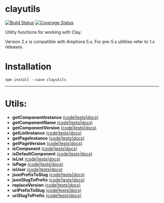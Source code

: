 # clayutils

[![Build Status](https://travis-ci.org/clay/clayutils.svg?branch=master)](https://travis-ci.org/clay/clayutils)
[![Coverage Status](https://coveralls.io/repos/github/clay/clayutils/badge.svg?branch=master)](https://coveralls.io/github/clay/clayutils?branch=master)

Utility functions for working with Clay.

Version 2.x is compatible with Amphora 5.x. For pre-5.x utilities refer to 1.x releases.

# Installation

```
npm install --save clayutils
```

---

# Utils:

* **getComponentInstance** [(code|tests|docs)](https://github.com/clay/clayutils/tree/master/lib/getComponentInstance)
* **getComponentName** [(code|tests|docs)](https://github.com/clay/clayutils/tree/master/lib/getComponentName)
* **getComponentVersion** [(code|tests|docs)](https://github.com/clay/clayutils/tree/master/lib/getComponentVersion)
* **getListInstance** [(code|tests|docs)](https://github.com/clay/clayutils/tree/master/lib/getListInstance)
* **getPageInstance** [(code|tests|docs)](https://github.com/clay/clayutils/tree/master/lib/getPageInstance)
* **getPageVersion** [(code|tests|docs)](https://github.com/clay/clayutils/tree/master/lib/getPageVersion)
* **isComponent** [(code|tests|docs)](https://github.com/clay/clayutils/tree/master/lib/isComponent)
* **isDefaultComponent** [(code|tests|docs)](https://github.com/clay/clayutils/tree/master/lib/isDefaultComponent)
* **isList** [(code|tests|docs)](https://github.com/clay/clayutils/tree/master/lib/isList)
* **isPage** [(code|tests|docs)](https://github.com/clay/clayutils/tree/master/lib/isPage)
* **isUser** [(code|tests|docs)](https://github.com/clay/clayutils/tree/master/lib/isUser)
* **jsonPrefixToSlug** [(code|tests|docs)](https://github.com/clay/clayutils/tree/master/lib/jsonPrefixToSlug)
* **jsonSlugToPrefix** [(code|tests|docs)](https://github.com/clay/clayutils/tree/master/lib/jsonSlugToPrefix)
* **replaceVersion** [(code|tests|docs)](https://github.com/clay/clayutils/tree/master/lib/replaceVersion)
* **uriPrefixToSlug** [(code|tests|docs)](https://github.com/clay/clayutils/tree/master/lib/uriPrefixToSlug)
* **uriSlugToPrefix** [(code|tests|docs)](https://github.com/clay/clayutils/tree/master/lib/uriSlugToPrefix)
